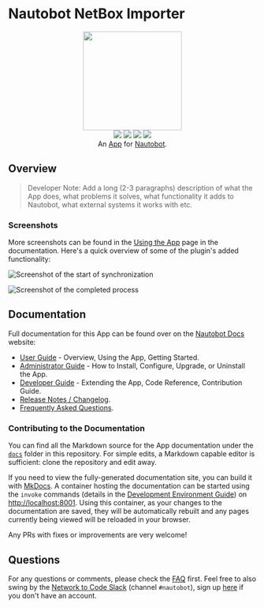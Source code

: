 # Nautobot NetBox Importer

<p align="center">
  <img src="https://raw.githubusercontent.com/nautobot/nautobot-plugin-netbox-importer/develop/docs/images/icon-nautobot-netbox-importer.png" class="logo" height="200px">
  <br>
  <a href="https://github.com/nautobot/nautobot-plugin-netbox-importer/actions"><img src="https://github.com/nautobot/nautobot-plugin-netbox-importer/actions/workflows/ci.yml/badge.svg?branch=main"></a>
  <a href="https://docs.nautobot.com/projects/netbox-importer/en/latest"><img src="https://readthedocs.org/projects/nautobot-plugin-netbox-importer/badge/"></a>
  <a href="https://pypi.org/project/nautobot-netbox-importer/"><img src="https://img.shields.io/pypi/v/nautobot-netbox-importer"></a>
  <a href="https://pypi.org/project/nautobot-netbox-importer/"><img src="https://img.shields.io/pypi/dm/nautobot-netbox-importer"></a>
  <br>
  An <a href="https://www.networktocode.com/nautobot/apps/">App</a> for <a href="https://nautobot.com/">Nautobot</a>.
</p>

## Overview

> Developer Note: Add a long (2-3 paragraphs) description of what the App does, what problems it solves, what functionality it adds to Nautobot, what external systems it works with etc.

### Screenshots

More screenshots can be found in the [Using the App](https://docs.nautobot.com/projects/netbox-importer/en/latest/user/app_use_cases/) page in the documentation. Here's a quick overview of some of the plugin's added functionality:

![Screenshot of the start of synchronization](https://raw.githubusercontent.com/nautobot/nautobot-plugin-netbox-importer/develop/docs/images/screenshot1.png)

![Screenshot of the completed process](https://raw.githubusercontent.com/nautobot/nautobot-plugin-netbox-importer/develop/docs/images/screenshot2.png)


## Documentation

Full documentation for this App can be found over on the [Nautobot Docs](https://docs.nautobot.com) website:

- [User Guide](https://docs.nautobot.com/projects/netbox-importer/en/latest/user/app_overview/) - Overview, Using the App, Getting Started.
- [Administrator Guide](https://docs.nautobot.com/projects/netbox-importer/en/latest/admin/install/) - How to Install, Configure, Upgrade, or Uninstall the App.
- [Developer Guide](https://docs.nautobot.com/projects/netbox-importer/en/latest/dev/contributing/) - Extending the App, Code Reference, Contribution Guide.
- [Release Notes / Changelog](https://docs.nautobot.com/projects/netbox-importer/en/latest/admin/release_notes/).
- [Frequently Asked Questions](https://docs.nautobot.com/projects/netbox-importer/en/latest/user/faq/).

### Contributing to the Documentation

You can find all the Markdown source for the App documentation under the [`docs`](https://github.com/nautobot/nautobot-plugin-netbox-importer/tree/develop/docs) folder in this repository. For simple edits, a Markdown capable editor is sufficient: clone the repository and edit away.

If you need to view the fully-generated documentation site, you can build it with [MkDocs](https://www.mkdocs.org/). A container hosting the documentation can be started using the `invoke` commands (details in the [Development Environment Guide](https://docs.nautobot.com/projects/netbox-importer/en/latest/dev/dev_environment/#docker-development-environment)) on [http://localhost:8001](http://localhost:8001). Using this container, as your changes to the documentation are saved, they will be automatically rebuilt and any pages currently being viewed will be reloaded in your browser.

Any PRs with fixes or improvements are very welcome!

## Questions

For any questions or comments, please check the [FAQ](https://docs.nautobot.com/projects/netbox-importer/en/latest/user/faq/) first. Feel free to also swing by the [Network to Code Slack](https://networktocode.slack.com/) (channel `#nautobot`), sign up [here](http://slack.networktocode.com/) if you don't have an account.
